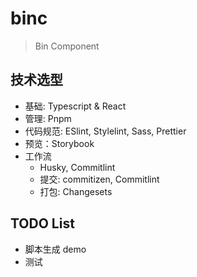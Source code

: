 # binc

> Bin Component

## 技术选型

- 基础: Typescript & React
- 管理: Pnpm
- 代码规范: ESlint, Stylelint, Sass, Prettier
- 预览：Storybook
- 工作流
  - Husky, Commitlint
  - 提交: commitizen, Commitlint
  - 打包: Changesets

## TODO List

- 脚本生成 demo
- 测试
